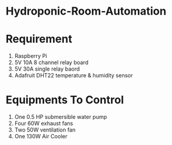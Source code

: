 # Hydroponic-Room-Automation

# Requirement
1. Raspberry Pi
2. 5V 10A 8 channel relay board
3. 5V 30A single relay baord
4. Adafruit  DHT22 temperature & humidity sensor
# Equipments To Control
1. One 0.5 HP submersible water pump
2. Four 60W exhaust fans
3. Two 50W ventilation fan
4. One 130W Air Cooler
